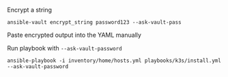 Encrypt a string

```
ansible-vault encrypt_string password123 --ask-vault-pass
```

Paste encrypted output into the YAML manually

Run playbook with `--ask-vault-password`

```
ansible-playbook -i inventory/home/hosts.yml playbooks/k3s/install.yml --ask-vault-password
```
